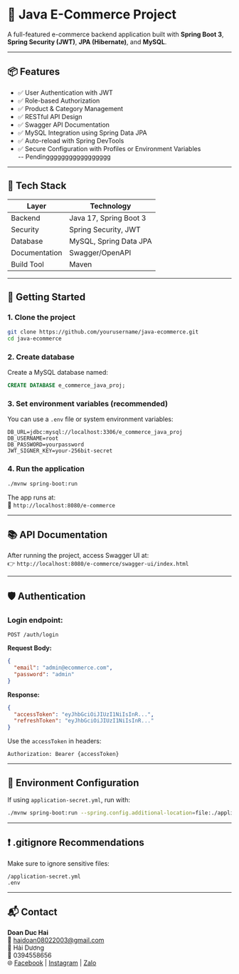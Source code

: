 # 🛒 Java E-Commerce Project

A full-featured e-commerce backend application built with **Spring Boot 3**, **Spring Security (JWT)**, **JPA (Hibernate)**, and **MySQL**.

---

## 📦 Features

- ✅ User Authentication with JWT
- ✅ Role-based Authorization
- ✅ Product & Category Management
- ✅ RESTful API Design
- ✅ Swagger API Documentation
- ✅ MySQL Integration using Spring Data JPA
- ✅ Auto-reload with Spring DevTools
- ✅ Secure Configuration with Profiles or Environment Variables  
  -- Pendinggggggggggggggggg

---

## 🔧 Tech Stack

| Layer         | Technology             |
| ------------- | ---------------------- |
| Backend       | Java 17, Spring Boot 3 |
| Security      | Spring Security, JWT   |
| Database      | MySQL, Spring Data JPA |
| Documentation | Swagger/OpenAPI        |
| Build Tool    | Maven                  |

---

## 🚀 Getting Started

### 1. Clone the project

```bash
git clone https://github.com/yourusername/java-ecommerce.git
cd java-ecommerce
```

### 2. Create database

Create a MySQL database named:

```sql
CREATE DATABASE e_commerce_java_proj;
```

### 3. Set environment variables (recommended)

You can use a `.env` file or system environment variables:

```env
DB_URL=jdbc:mysql://localhost:3306/e_commerce_java_proj
DB_USERNAME=root
DB_PASSWORD=yourpassword
JWT_SIGNER_KEY=your-256bit-secret
```

### 4. Run the application

```bash
./mvnw spring-boot:run
```

The app runs at:  
📍 `http://localhost:8080/e-commerce`

---

## 📚 API Documentation

After running the project, access Swagger UI at:  
👉 `http://localhost:8080/e-commerce/swagger-ui/index.html`

---

## 🛡️ Authentication

### Login endpoint:

```http
POST /auth/login
```

**Request Body:**

```json
{
  "email": "admin@ecommerce.com",
  "password": "admin"
}
```

**Response:**

```json
{
  "accessToken": "eyJhbGciOiJIUzI1NiIsInR...",
  "refreshToken": "eyJhbGciOiJIUzI1NiIsInR..."
}
```

Use the `accessToken` in headers:

```
Authorization: Bearer {accessToken}
```

---

## 📝 Environment Configuration

If using `application-secret.yml`, run with:

```bash
./mvnw spring-boot:run --spring.config.additional-location=file:./application-secret.yml
```

---

## ❗ .gitignore Recommendations

Make sure to ignore sensitive files:

```
/application-secret.yml
.env
```

---

## 📬 Contact

**Doan Duc Hai**  
📧 haidoan08022003@gmail.com  
📍 Hải Dương  
📱 0394558656  
🌐 [Facebook](https://facebook.com) | [Instagram](https://instagram.com) | [Zalo](#)
